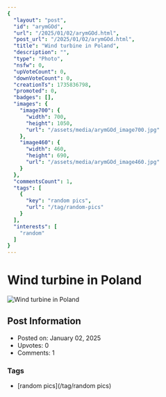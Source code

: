 ```yaml
---
{
  "layout": "post",
  "id": "arymGOd",
  "url": "/2025/01/02/arymGOd.html",
  "post_url": "/2025/01/02/arymGOd.html",
  "title": "Wind turbine in Poland",
  "description": "",
  "type": "Photo",
  "nsfw": 0,
  "upVoteCount": 0,
  "downVoteCount": 0,
  "creationTs": 1735836798,
  "promoted": 0,
  "badges": [],
  "images": {
    "image700": {
      "width": 700,
      "height": 1050,
      "url": "/assets/media/arymGOd_image700.jpg"
    },
    "image460": {
      "width": 460,
      "height": 690,
      "url": "/assets/media/arymGOd_image460.jpg"
    }
  },
  "commentsCount": 1,
  "tags": [
    {
      "key": "random pics",
      "url": "/tag/random-pics"
    }
  ],
  "interests": [
    "random"
  ]
}
---
```


# Wind turbine in Poland

![Wind turbine in Poland](/assets/media/arymGOd_image700.jpg)

## Post Information

- Posted on: January 02, 2025
- Upvotes: 0
- Comments: 1

### Tags

- [random pics](/tag/random pics)
